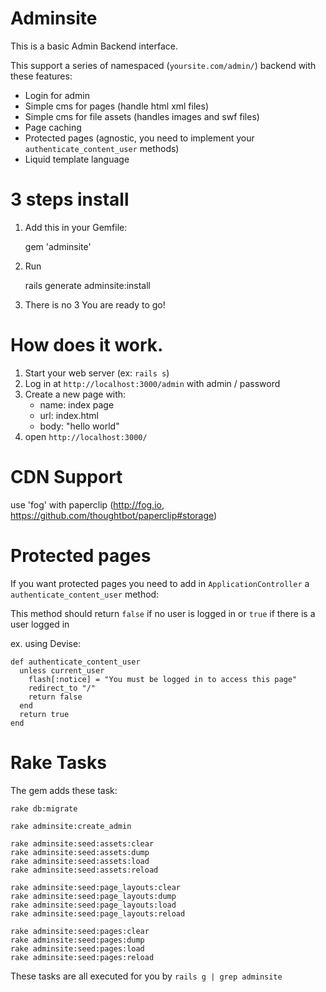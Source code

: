 Adminsite
=========
This is a basic Admin Backend interface.

This support a series of namespaced (`yoursite.com/admin/`) backend with these
features:

- Login for admin
- Simple cms for pages (handle html xml files)
- Simple cms for file assets (handles images and swf files)
- Page caching
- Protected pages (agnostic, you need to implement your `authenticate_content_user` methods)
- Liquid template language

3 steps install
===============
1. Add this in your Gemfile:

    gem 'adminsite'

2. Run

    rails generate adminsite:install

3. There is no 3
You are ready to go!


How does it work.
================
1. Start your web server (ex: `rails s`)
2. Log in at `http://localhost:3000/admin` with admin / password
3. Create a new page with:
   - name: index page
   - url:  index.html
   - body: "hello world"
4. open `http://localhost:3000/`

CDN Support
============
use 'fog' with paperclip (http://fog.io, https://github.com/thoughtbot/paperclip#storage)

Protected pages
===============
If you want protected pages you need to add in `ApplicationController` a
`authenticate_content_user` method:

This method should return `false` if no user is logged in or `true` if there is
a user logged in

ex. using Devise:

    def authenticate_content_user
      unless current_user
        flash[:notice] = "You must be logged in to access this page"
        redirect_to "/"
        return false
      end
      return true
    end


Rake Tasks
==========
The gem adds these task:

    rake db:migrate

    rake adminsite:create_admin

    rake adminsite:seed:assets:clear
    rake adminsite:seed:assets:dump
    rake adminsite:seed:assets:load
    rake adminsite:seed:assets:reload

    rake adminsite:seed:page_layouts:clear
    rake adminsite:seed:page_layouts:dump
    rake adminsite:seed:page_layouts:load
    rake adminsite:seed:page_layouts:reload

    rake adminsite:seed:pages:clear
    rake adminsite:seed:pages:dump
    rake adminsite:seed:pages:load
    rake adminsite:seed:pages:reload

These tasks are all executed for you by `rails g | grep adminsite`
